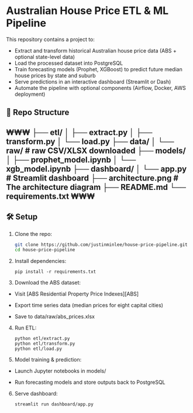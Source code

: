 # Australian House Price ETL & ML Pipeline

This repository contains a project to:

- Extract and transform historical Australian house price data (ABS + optional state-level data)
- Load the processed dataset into PostgreSQL
- Train forecasting models (Prophet, XGBoost) to predict future median house prices by state and suburb
- Serve predictions in an interactive dashboard (Streamlit or Dash)
- Automate the pipeline with optional components (Airflow, Docker, AWS deployment)

## 📁 Repo Structure
₩₩₩
├── etl/
│ ├── extract.py
│ ├── transform.py
│ └── load.py
├── data/
│ └── raw/ # raw CSV/XLSX downloaded
├── models/
│ ├── prophet_model.ipynb
│ └── xgb_model.ipynb
├── dashboard/
│ └── app.py # Streamlit dashboard
├── architecture.png # The architecture diagram
├── README.md
└── requirements.txt
₩₩₩
---

## 🛠 Setup

1. Clone the repo:
   ```bash 
   git clone https://github.com/justinminlee/house-price-pipeline.git
   cd house-price-pipeline

2. Install dependencies:
    ```
    pip install -r requirements.txt
    ```

3. Download the ABS dataset:

- Visit [ABS Residential Property Price Indexes][ABS]

- Export time series data (median prices for eight capital cities)

- Save to data/raw/abs_prices.xlsx

4. Run ETL:
    ```
    python etl/extract.py
    python etl/transform.py
    python etl/load.py
    ```

5. Model training & prediction:

- Launch Jupyter notebooks in models/

- Run forecasting models and store outputs back to PostgreSQL

6. Serve dashboard:
    ```
    streamlit run dashboard/app.py
    ```